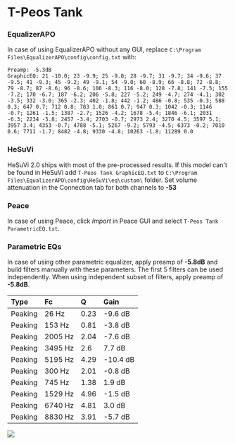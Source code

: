 # T-Peos Tank

### EqualizerAPO
In case of using EqualizerAPO without any GUI, replace `C:\Program Files\EqualizerAPO\config\config.txt`
with:
```
Preamp: -5.3dB
GraphicEQ: 21 -10.0; 23 -9.9; 25 -9.8; 28 -9.7; 31 -9.7; 34 -9.6; 37 -9.5; 41 -9.3; 45 -9.2; 49 -9.1; 54 -9.0; 60 -8.9; 66 -8.8; 72 -8.8; 79 -8.7; 87 -8.6; 96 -8.6; 106 -8.3; 116 -8.0; 128 -7.8; 141 -7.5; 155 -7.2; 170 -6.7; 187 -6.2; 206 -5.8; 227 -5.2; 249 -4.7; 274 -4.1; 302 -3.5; 332 -3.0; 365 -2.3; 402 -1.8; 442 -1.2; 486 -0.8; 535 -0.3; 588 0.3; 647 0.7; 712 0.8; 783 1.0; 861 0.7; 947 0.3; 1042 -0.3; 1146 -0.7; 1261 -1.5; 1387 -2.7; 1526 -4.2; 1678 -5.4; 1846 -6.1; 2031 -6.3; 2234 -5.8; 2457 -3.4; 2703 -0.7; 2973 2.4; 3270 4.5; 3597 5.1; 3957 3.4; 4353 -0.7; 4788 -5.1; 5267 -9.2; 5793 -4.5; 6373 -0.2; 7010 0.6; 7711 -1.7; 8482 -4.8; 9330 -4.8; 10263 -1.8; 11289 0.0
```

### HeSuVi
HeSuVi 2.0 ships with most of the pre-processed results. If this model can't be found in HeSuVi add
`T-Peos Tank GraphicEQ.txt` to `C:\Program Files\EqualizerAPO\config\HeSuVi\eq\custom\` folder.
Set volume attenuation in the Connection tab for both channels to **-53**

### Peace
In case of using Peace, click *Import* in Peace GUI and select `T-Peos Tank ParametricEQ.txt`.

### Parametric EQs
In case of using other parametric equalizer, apply preamp of **-5.8dB** and build filters manually
with these parameters. The first 5 filters can be used independently.
When using independent subset of filters, apply preamp of **-5.8dB**.

| Type    | Fc      |    Q | Gain     |
|:--------|:--------|:-----|:---------|
| Peaking | 26 Hz   | 0.23 | -9.6 dB  |
| Peaking | 153 Hz  | 0.81 | -3.8 dB  |
| Peaking | 2005 Hz | 2.04 | -7.6 dB  |
| Peaking | 3495 Hz | 2.6  | 7.7 dB   |
| Peaking | 5195 Hz | 4.29 | -10.4 dB |
| Peaking | 300 Hz  | 2.01 | -0.8 dB  |
| Peaking | 745 Hz  | 1.38 | 1.9 dB   |
| Peaking | 1529 Hz | 4.96 | -1.5 dB  |
| Peaking | 6740 Hz | 4.81 | 3.0 dB   |
| Peaking | 8830 Hz | 3.91 | -5.7 dB  |

![](https://raw.githubusercontent.com/jaakkopasanen/AutoEq/master/results/innerfidelity/sbaf-serious/T-Peos%20Tank/T-Peos%20Tank.png)